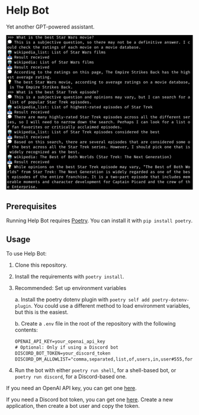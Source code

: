 # Help Bot

Yet another GPT-powered assistant.

![Screenshot of a conversation with the help bot in a terminal](preview.png)

Prerequisites
-------------

Running Help Bot requires [Poetry](https://python-poetry.org/). You can install it with `pip install poetry`.

Usage
-----

To use Help Bot:

1. Clone this repository.

2. Install the requirements with `poetry install`.

3. Recommended: Set up environment variables

   a. Install the poetry dotenv plugin with `poetry self add poetry-dotenv-plugin`. You could use a different method to load environment variables, but this is the easiest.

   b. Create a `.env` file in the root of the repository with the following contents:

      ```dotenv
      OPENAI_API_KEY=your_openai_api_key
      # Optional: Only if using a Discord bot
      DISCORD_BOT_TOKEN=your_discord_token
      DISCORD_DM_ALLOWLIST="comma,separated,list,of,users,in,user#555,format"
      ```

4. Run the bot with either `poetry run shell`, for a shell-based bot, or `poetry run discord`, for a Discord-based one.

If you need an OpenAI API key, you can get one [here](https://platform.openai.com/account/api-keys).

If you need a Discord bot token, you can get one [here](https://discord.com/developers/applications). Create a new application, then create a bot user and copy the token.